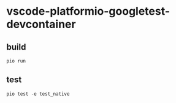 # vscode-platformio-googletest-devcontainer

## build
    pio run
## test
    pio test -e test_native
